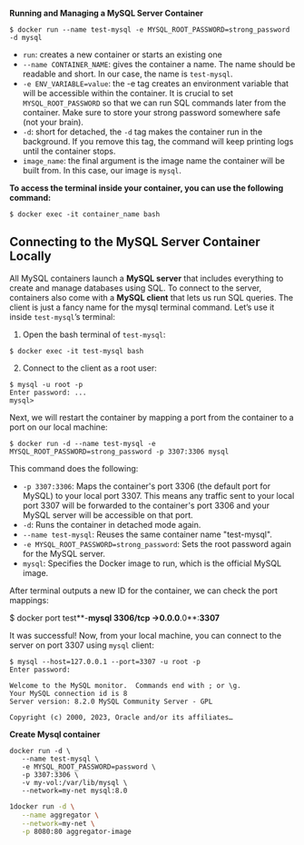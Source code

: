 **Running and Managing a MySQL Server Container**

```
$ docker run --name test-mysql -e MYSQL_ROOT_PASSWORD=strong_password -d mysql
```

* `run`: creates a new container or starts an existing one
* `--name CONTAINER_NAME`: gives the container a name. The name should be readable and short. In our case, the name is `test-mysql`.
* `-e ENV_VARIABLE=value`: the -e tag creates an environment variable that will be accessible within the container. It is crucial to set `MYSQL_ROOT_PASSWORD` so that we can run SQL commands later from the container. Make sure to store your strong password somewhere safe (not your brain).
* `-d`: short for detached, the `-d` tag makes the container run in the background. If you remove this tag, the command will keep printing logs until the container stops.
* `image_name`: the final argument is the image name the container will be built from. In this case, our image is `mysql`.

**To access the terminal inside your container, you can use the following command:**

```
$ docker exec -it container_name bash
```

## Connecting to the MySQL Server Container Locally

All MySQL containers launch a **MySQL server** that includes everything to create and manage databases using SQL. To connect to the server, containers also come with a **MySQL client** that lets us run SQL queries. The client is just a fancy name for the mysql terminal command. Let’s use it inside `test-mysql`’s terminal:

1. Open the bash terminal of `test-mysql`:

```
$ docker exec -it test-mysql bash
```

2. Connect to the client as a root user:

```
$ mysql -u root -p
Enter password: ...
mysql>
```

Next, we will restart the container by mapping a port from the container to a port on our local machine:

```
$ docker run -d --name test-mysql -e MYSQL_ROOT_PASSWORD=strong_password -p 3307:3306 mysql
```

This command does the following:

* `-p 3307:3306`: Maps the container's port 3306 (the default port for MySQL) to your local port 3307. This means any traffic sent to your local port 3307 will be forwarded to the container's port 3306 and your MySQL server will be accessible on that port.
* `-d`: Runs the container in detached mode again.
* `--name test-mysql`: Reuses the same container name "test-mysql".
* `-e MYSQL_ROOT_PASSWORD=strong_password`: Sets the root password again for the MySQL server.
* `mysql`: Specifies the Docker image to run, which is the official MySQL image.

After terminal outputs a new ID for the container, we can check the port mappings:

$ docker port test**-**mysql
**3306**/tcp **-**>**0.0**.0**.0**:**3307**

It was successful! Now, from your local machine, you can connect to the server on port 3307 using `mysql` client:

```
$ mysql --host=127.0.0.1 --port=3307 -u root -p
Enter password:

Welcome to the MySQL monitor.  Commands end with ; or \g.
Your MySQL connection id is 8
Server version: 8.2.0 MySQL Community Server - GPL

Copyright (c) 2000, 2023, Oracle and/or its affiliates…
```

**Create Mysql container**

```
docker run -d \
   --name test-mysql \
   -e MYSQL_ROOT_PASSWORD=password \
   -p 3307:3306 \
   -v my-vol:/var/lib/mysql \
   --network=my-net mysql:8.0
```


```bash
1docker run -d \
   --name aggregator \
   --network=my-net \
   -p 8080:80 aggregator-image
```
